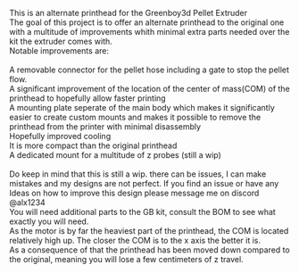 This is an alternate printhead for the Greenboy3d Pellet Extruder 
<br>
The goal of this project is to offer an alternate printhead to the original one with a multitude of improvements whith minimal extra parts needed over the kit the extruder comes with.
<br>
Notable improvements are:
<br>
<br>
A removable connector for the pellet hose including a gate to stop the pellet flow.
<br>
A significant improvement of the location of the center of mass(COM) of the printhead to hopefully allow faster printing
<br>
A mounting plate seperate of the main body which makes it significantly easier to create custom mounts and makes it possible to remove the printhead from the printer with minimal disassembly
<br>
Hopefully improved cooling
<br>
It is more compact than the original printhead
<br>
A dedicated mount for a multitude of z probes (still a wip)
<br>
<br>
Do keep in mind that this is still a wip. there can be issues, I can make mistakes and my designs are not perfect. If you find an issue or have any Ideas on how to improve this design please message me on discord @alx1234
<br>
You will need additional parts to the GB kit, consult the BOM to see what exactly you will need.
<br>
As the motor is by far the heaviest part of the printhead, the COM is located relatively high up. The closer the COM is to the x axis the better it is.
<br>
As a consequence of that the printhead has been moved down compared to the original, meaning you will lose a few centimeters of z travel.
